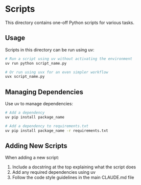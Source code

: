 # Scripts

This directory contains one-off Python scripts for various tasks.

## Usage

Scripts in this directory can be run using uv:

```bash
# Run a script using uv without activating the environment
uv run python script_name.py

# Or run using uvx for an even simpler workflow
uvx script_name.py
```

## Managing Dependencies

Use uv to manage dependencies:

```bash
# Add a dependency
uv pip install package_name

# Add a dependency to requirements.txt
uv pip install package_name -r requirements.txt
```

## Adding New Scripts

When adding a new script:

1. Include a docstring at the top explaining what the script does
2. Add any required dependencies using uv
3. Follow the code style guidelines in the main CLAUDE.md file